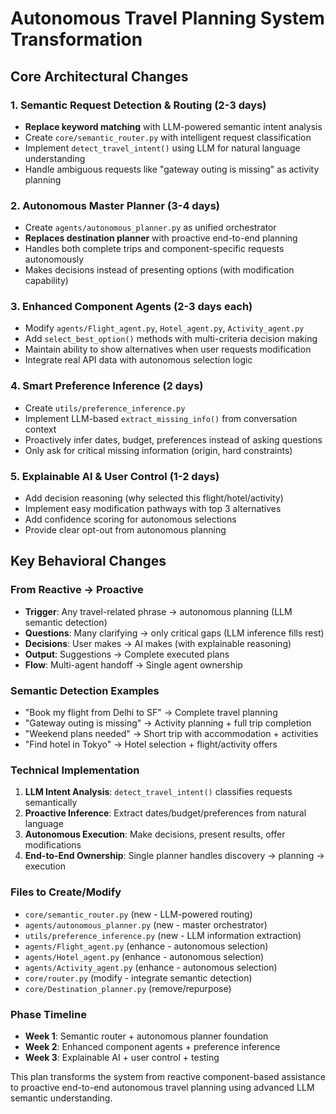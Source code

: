 # Autonomous Travel Planning System Transformation

## Core Architectural Changes

### 1. Semantic Request Detection & Routing (2-3 days)

- **Replace keyword matching** with LLM-powered semantic intent analysis
- Create `core/semantic_router.py` with intelligent request classification
- Implement `detect_travel_intent()` using LLM for natural language understanding
- Handle ambiguous requests like "gateway outing is missing" as activity planning

### 2. Autonomous Master Planner (3-4 days)

- Create `agents/autonomous_planner.py` as unified orchestrator
- **Replaces destination planner** with proactive end-to-end planning
- Handles both complete trips and component-specific requests autonomously
- Makes decisions instead of presenting options (with modification capability)

### 3. Enhanced Component Agents (2-3 days each)

- Modify `agents/Flight_agent.py`, `Hotel_agent.py`, `Activity_agent.py`
- Add `select_best_option()` methods with multi-criteria decision making
- Maintain ability to show alternatives when user requests modification
- Integrate real API data with autonomous selection logic

### 4. Smart Preference Inference (2 days)

- Create `utils/preference_inference.py`
- Implement LLM-based `extract_missing_info()` from conversation context
- Proactively infer dates, budget, preferences instead of asking questions
- Only ask for critical missing information (origin, hard constraints)

### 5. Explainable AI & User Control (1-2 days)

- Add decision reasoning (why selected this flight/hotel/activity)
- Implement easy modification pathways with top 3 alternatives
- Add confidence scoring for autonomous selections
- Provide clear opt-out from autonomous planning

## Key Behavioral Changes

### From Reactive → Proactive

- **Trigger**: Any travel-related phrase → autonomous planning (LLM semantic detection)
- **Questions**: Many clarifying → only critical gaps (LLM inference fills rest)
- **Decisions**: User makes → AI makes (with explainable reasoning)
- **Output**: Suggestions → Complete executed plans
- **Flow**: Multi-agent handoff → Single agent ownership

### Semantic Detection Examples

- "Book my flight from Delhi to SF" → Complete travel planning
- "Gateway outing is missing" → Activity planning + full trip completion
- "Weekend plans needed" → Short trip with accommodation + activities
- "Find hotel in Tokyo" → Hotel selection + flight/activity offers

### Technical Implementation

1. **LLM Intent Analysis**: `detect_travel_intent()` classifies requests semantically
2. **Proactive Inference**: Extract dates/budget/preferences from natural language
3. **Autonomous Execution**: Make decisions, present results, offer modifications
4. **End-to-End Ownership**: Single planner handles discovery → planning → execution

### Files to Create/Modify

- `core/semantic_router.py` (new - LLM-powered routing)
- `agents/autonomous_planner.py` (new - master orchestrator)
- `utils/preference_inference.py` (new - LLM information extraction)
- `agents/Flight_agent.py` (enhance - autonomous selection)
- `agents/Hotel_agent.py` (enhance - autonomous selection)
- `agents/Activity_agent.py` (enhance - autonomous selection)
- `core/router.py` (modify - integrate semantic detection)
- `core/Destination_planner.py` (remove/repurpose)

### Phase Timeline

- **Week 1**: Semantic router + autonomous planner foundation
- **Week 2**: Enhanced component agents + preference inference
- **Week 3**: Explainable AI + user control + testing

This plan transforms the system from reactive component-based assistance to proactive end-to-end autonomous travel planning using advanced LLM semantic understanding.